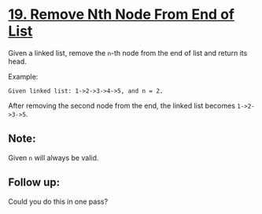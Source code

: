 [19. Remove Nth Node From End of List](https://leetcode.com/problems/remove-nth-node-from-end-of-list/)
======================================

Given a linked list, remove the `n`-th node from the end of list and return its head.

Example:
```
Given linked list: 1->2->3->4->5, and n = 2.
```

After removing the second node from the end,
the linked list becomes `1->2->3->5`.

Note:
-----
Given `n` will always be valid.

Follow up:
----------
Could you do this in one pass?
